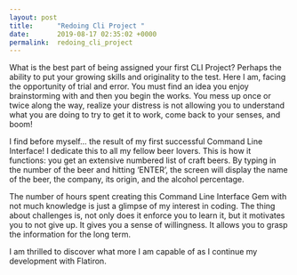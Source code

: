 ```yaml
---
layout: post
title:      "Redoing Cli Project "
date:       2019-08-17 02:35:02 +0000
permalink:  redoing_cli_project
---
```



What is the best part of being assigned your first CLI Project? Perhaps the
ability to put your growing skills and originality to the test. Here I am, facing
the opportunity of trial and error. You must find an idea you enjoy
brainstorming with and then you begin the works. You mess up once or twice
along the way, realize your distress is not allowing you to understand what
you are doing to try to get it to work, come back to your senses, and boom!

I find before myself… the result of my first successful Command Line
Interface! I dedicate this to all my fellow beer lovers. This is how it
functions: you get an extensive numbered list of craft beers. By typing in the
number of the beer and hitting ‘ENTER’, the screen will display the name of
the beer, the company, its origin, and the alcohol percentage.

The number of hours spent creating this Command Line Interface Gem with
not much knowledge is just a glimpse of my interest in coding. The thing
about challenges is, not only does it enforce you to learn it, but it motivates
you to not give up. It gives you a sense of willingness. It allows you to grasp
the information for the long term.

I am thrilled to discover what more I am capable of as I continue my
development with Flatiron.
